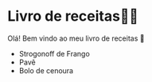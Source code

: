 # Livro de receitas:woman_cook:

Olá! Bem vindo ao meu livro de receitas :wave:

* Strogonoff de Frango
* Pavê
* Bolo de cenoura

